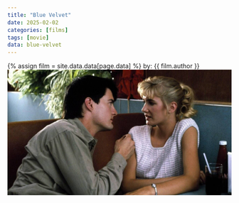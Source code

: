 ```yaml
---
title: "Blue Velvet"
date: 2025-02-02
categories: [films]
tags: [movie]
data: blue-velvet
---
```

{% assign film = site.data.data[page.data] %}
by: {{ film.author }}
![Blue Velvet](assets/2025-02-02-BlueVelvet.jpeg)


